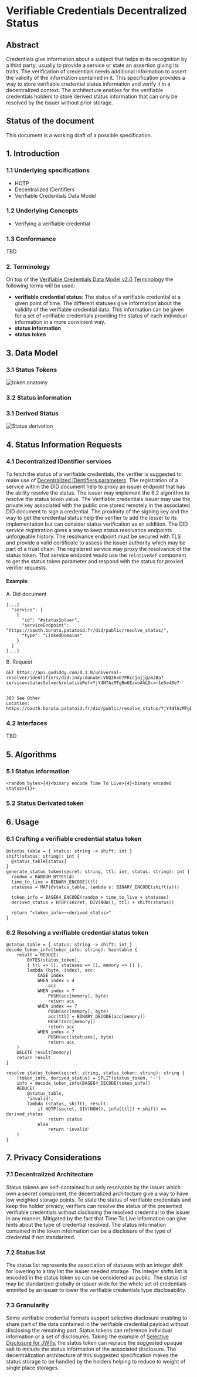 # Verifiable Credentials Decentralized Status

## Abstract

Credentials give information about a subject that helps in its recognition by a third party, usually to provide a service or state an assertion giving its traits. The verification of credentials needs additional information to assert the validity of the information contained in it. This specification provides a way to store verifiable credential status information and verify it in a decentralized context. The architecture enables for the verifiable credentials holders to store derived status information that can only be resolved by the issuer without prior storage.

## Status of the document

This document is a working draft of a possible specification.

## 1. Introduction
### 1.1 Underlying specifications
- HOTP
- Decentralized IDentifiers
- Verifiable Credentials Data Model
### 1.2 Underlying Concepts
- Verifying a verifiable credential

### 1.3 Conformance
TBD

### 2. Terminology

On top of the [Verifiable Credentials Data Model v2.0 Terminology](https://www.w3.org/TR/vc-data-model-2.0/#terminology) the following terms will be used:

- __verifiable credential status__: The status of a verifiable credential at a given point of time. The different statuses give information about the validity of the verifiable credential data. This information can be given for a set of verifiable credentials providing the status of each individual information in a more convinient way.
- __status information__
- __status token__

## 3. Data Model
### 3.1 Status Tokens
![token anatomy](https://raw.githubusercontent.com/malach-it/vc-decentralized-status/main/images/sotp.png)

### 3.2 Status information

### 3.1 Derived Status
![Status derivation](https://raw.githubusercontent.com/malach-it/vc-decentralized-status/main/images/non-opaque-salt.png)

## 4. Status Information Requests
### 4.1 Decentralized IDentifier services

To fetch the status of a verifiable credentials, the verifier is suggested to make use of [Decentralized IDentifiers parameters](https://www.w3.org/TR/did-core/#did-parameters). The registration of a service within the DID document help to proxy an issuer endpoint that has the ability resolve the status. The issuer may implement the 6.2 algorithm to resolve the status token value. The Verifiable credentials issuer may use the private key associated with the public one stored remotely in the associated DID document to sign a credential. The proximity of the signing key and the way to get the credential status help the verifier to add the lesser to its implementation but can consider status verification as an addition. The DID service registration gives a way to keep status resolvance endpoints unforgeable history. The resolvance endpoint must be secured with TLS and provide a valid certificate to assess the issuer authority which may be part of a trust chain. The registered service may proxy the resolvance of the status token. That service endpoint would use the `relativeRef` component to get the status token parameter and respond with the status for proxied verifier requests.

#### Example
A. Did document
```
[...]
  "service": [
    {
      "id": "#statusSolver",
      "serviceEndpoint": "https://oauth.boruta.patatoid.fr/did/public/resolve_status/",
      "type": "LinkedDomains"
    }
  ]
[...]
```
B. Request
```
GET https://api.godiddy.com/0.1.0/universal-resolver/identifiers/did:indy:danube:VUQ36xG7PRccjojjgzmJBa?service=statusSolver&relativeRef=YjY4NTAzMTgBw6EzwoAhLDc=~1e5e40e7


303 See Other
Location: https://oauth.boruta.patatoid.fr/did/public/resolve_status/YjY4NTAzMTgBw6EzwoAhLDc=~1e5e40e7
```
### 4.2 Interfaces
TBD
## 5. Algorithms
### 5.1 Status information
```
<random bytes>{4}<binary encode Time To Live>{4}<binary encoded status>{1}+
```
### 5.2 Status Derivated token
## 6. Usage
### 6.1 Crafting a verifiable credential status token
```
@status_table = { status: string -> shift: int }
shift(status: string): int {
  @status_table[status]
}
generate_status_token(secret: string, ttl: int, status: string): int {
  random = RANDOM_BYTES(4)
  time_to_live = BINARY_ENCODE(ttl)
  statuses = MAP(@status_table, lambda s: BINARY_ENCODE(shift(s)))

  token_info = BASE64_ENCODE(random + time_to_live + statuses)
  derived_status = HTOP(secret, DIV(NOW(), ttl) + shift(status))

  return "<token_info>~<derived_status>"
}
```
### 6.2 Resolving a verifiable credential status token
```
@status_table = { status: string -> shift: int }
decode_token_info(token_info: string): hashtable {
	result = REDUCE(
		BYTES(status_token),
		{ ttl => [], statuses => [], memory => [] },
		lambda (byte, index), acc:
			CASE index
			WHEN index < 4
				acc
			WHEN index < 7
				PUSH(acc[memory], byte)
				return acc
			WHEN index == 7
				PUSH(acc[memory], byte)
				acc[ttl] = BINARY_DECODE(acc[memory])
				RESET(acc[memory])
				return acc
			WHEN index > 7
				PUSH(acc[statuses], byte)
				return acc
	)
	DELETE result[memory]
	return result
}

resolve status_token(secret: string, status_token: string): string {
	[token_info, derived_status] = SPLIT(status_token, '~')
	info = decode_token_info(BASE64_DECODE(token_info))
	REDUCE(
		@status_table,
		'invalid',
		lambda (status, shift), result:
			if HOTP(secret, DIV(NOW(), info[ttl]) + shift) == derived_status
				return status
			else
				return 'invalid'
	)
}
```

## 7. Privacy Considerations

### 7.1 Decentralized Architecture

Status tokens are self-contained but only resolvable by the issuer which own a secret component, the decentralized architecture give a way to have low weighted storage points. To state the status of verifiable credentials and keep the holder privacy, verifiers can resolve the status of the presented verifiable credentials without disclosing the resolved credential to the issuer in any manner. Mitigated by the fact that Time To Live information can give hints about the type of credential resolved. The status information contained in the token information can be a disclosure of the type of credential if not standarized.

### 7.2 Status list

The status list represents the association of statuses with an integer shift for lowering to a tiny list the issuer needed storage. Ths integer shifts list is encoded in the status token so can be considered as public. The status list may be standarized globally or issuer wide for the whole set of credentials emmited by an issuer to lower the verifiable credentials type disclosability.

### 7.3 Granularity

Some verifiable credential formats support selective disclosure enabling to share part of the data contained in the verifiable credential payload without disclosing the remaining part. Status tokens can reference individual information or a set of disclosures. Taking the example of [Selective Disclosure for JWTs](https://www.ietf.org/archive/id/draft-ietf-oauth-selective-disclosure-jwt-09.html), the status token can replace the suggested opaque salt to include the status information of the associated disclosure. The decentralization architecture of this suggested specification makes the status storage to be handled by the holders helping to reduce to weight of single place storages.
